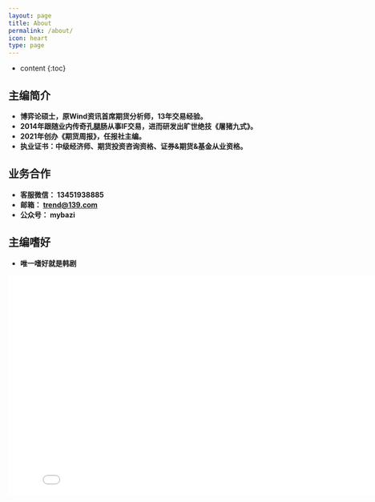 ```yaml
---
layout: page
title: About
permalink: /about/
icon: heart
type: page
---
```


* content
{:toc}

## 主编简介
* **博弈论硕士，原Wind资讯首席期货分析师，13年交易经验。**
* **2014年跟随业内传奇孔腿肠从事IF交易，进而研发出旷世绝技《屠猪九式》。**
* **2021年创办《期货周报》，任报社主编。**
* **执业证书：中级经济师、期货投资咨询资格、证券&期货&基金从业资格。**

## 业务合作
* **客服微信： 13451938885**
* **邮箱： trend@139.com**
* **公众号： mybazi**

## 主编嗜好
* **唯一嗜好就是韩剧**
<iframe frameborder="0" width="825" height="440" iframe src="//player.bilibili.com/player.html?aid=18808058&bvid=BV1vW411e7Z7&cid=30675519&page=1" scrolling="no" border="0" frameborder="no" framespacing="0" allowfullscreen="true"> </iframe>
